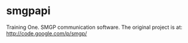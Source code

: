 smgpapi
=======

Training One. SMGP communication software.
The original project is at: http://code.google.com/p/smgp/

